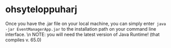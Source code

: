 # ohsyteloppuharj

Once you have the .jar file on your local machine, you can simply enter`
java -jar EventManagerApp.jar`
to the installation path on your command line interface. \n
NOTE: you will need the latest version of Java Runtime! (that compiles v. 65.0)
